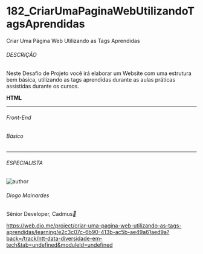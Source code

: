 # 182_CriarUmaPaginaWebUtilizandoTagsAprendidas
 Criar Uma Página Web Utilizando as Tags Aprendidas



###### DESCRIÇÃO

Neste Desafio de Projeto você irá elaborar um Website com uma estrutura bem básica, utilizando as tags aprendidas durante as aulas práticas assistidas durante os cursos.

**HTML**

------

###### Front-End

###### Básico

------

###### ESPECIALISTA

![author](https://hermes.digitalinnovation.one/users/author/photos/f453eb5f-4119-4fc8-9a2a-c1f4ef4aa4c7.jpg)

###### Diogo Mainardes

Sênior Developer, Cadmus[**](https://www.linkedin.com/in/diogomainardes/)



https://web.dio.me/project/criar-uma-pagina-web-utilizando-as-tags-aprendidas/learning/e2c3c07c-6b90-413b-ac5b-ae49a61aed9a?back=/track/ntt-data-diversidade-em-tech&tab=undefined&moduleId=undefined

